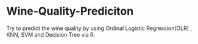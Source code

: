 # Wine-Quality-Prediciton
Try to predict the wine quality by using Ordinal Logistic Regression(OLR) , KNN, SVM and Decision Tree via R.
